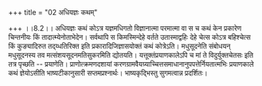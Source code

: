 +++
title = "02 अधियज्ञः कथम्"

+++
।।8.2।। अधियज्ञः कथं कोऽत्र यज्ञमधिगतो विज्ञानात्मा परमात्मा वा स च कथं
केन प्रकारेण चिन्तनीयः किं तादात्म्येनोताभेदेन। सर्वथापि स किमस्मिन्देहे
वर्तते उतास्माद्वहिः देहे चेत्स कोऽत्र बहिश्चेत्स किं कुङ्यादिरुत
तद्य्धतिरिक्त इति प्रकारादिजिज्ञासयोक्तं कथं कोत्रेऽति। मधुसूदनेति
संबोधयन् मधुसूदनस्य तव मत्संशयसूदनमतिसुकरमिति द्योतयति।
यत्तूक्तंप्रयाणकालेऽपि च मां ते विदुर्युक्तचेतसः इति तत्र पृच्छति --
प्रयाणेति। प्राणोत्क्रमणदशायां
करणग्रामवैयग्र्याच्चित्तसमाधानानुपपत्तेर्नियतात्मभिः प्रयाणकाले कथं
ज्ञेयोऽसीति भाष्यटीकानुसारी सप्तमप्रश्नार्थः। भाष्यकृद्भिस्तु
सुगमत्वान्न प्रदर्शितः।
